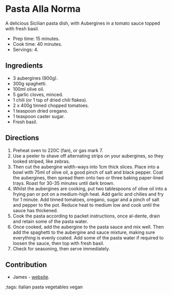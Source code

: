# Pasta Alla Norma

A delicious Sicilian pasta dish, with Aubergines in a tomato sauce topped with
fresh basil.

- Prep time: 15 minutes.
- Cook time: 40 minutes.
- Servings: 4.

## Ingredients

- 3 aubergines (900g).
- 300g spaghetti.
- 100ml olive oil.
- 5 garlic cloves, minced.
- 1 chili (or 1 tsp of dried chili flakes).
- 2 x 400g tinned chopped tomatoes.
- 1 teaspoon dried oregano.
- 1 teaspoon caster sugar.
- Fresh basil.

## Directions

1. Preheat oven to 220C (fan), or gas mark 7.
2. Use a peeler to shave off alternating strips on your aubergines, so they
   looked striped, like zebras.
3. Then cut the aubergine width-ways into 1cm thick slices. Place into a bowl
   with 75ml of olive oil, a good pinch of salt and black pepper. Coat the
   aubergines, then spread them onto two or three baking paper-lined trays.
   Roast for 30-35 minutes until dark brown.
4. Whilst the aubergines are cooking, put two tablespoons of olive oil into a
   frying pan or pot on a medium-high heat. Add garlic and chilies and fry for 1
   minute. Add tinned tomatoes, oregano, sugar and a pinch of salt and pepper to
   the pot. Reduce heat to medium low and cook until the sauce has thickened.
5. Cook the pasta according to packet instructions, once al-dente, drain and
   retain some of the pasta water.
6. Once cooked, add the aubergine to the pasta sauce and mix well. Then add the
   spaghetti to the aubergine and sauce mixture, making sure everything is
   evenly coated. Add some of the pasta water if required to loosen the sauce,
   then top with fresh basil.
7. Check for seasoning, then serve immediately.

## Contribution

- James - [website](https://jameskent.xyz).

;tags: italian pasta vegetables vegan
